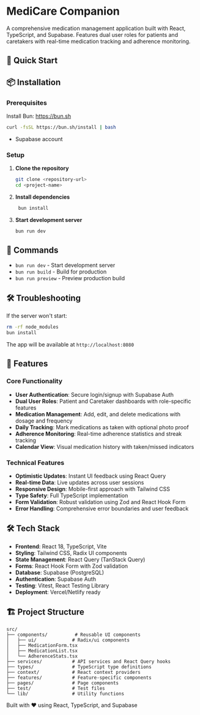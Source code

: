 # MediCare Companion

A comprehensive medication management application built with React, TypeScript, and Supabase. Features dual user roles for patients and caretakers with real-time medication tracking and adherence monitoring.

## 🚀 Quick Start

## 📦 Installation

### Prerequisites
Install Bun: https://bun.sh
```bash
curl -fsSL https://bun.sh/install | bash
```
- Supabase account

### Setup

1. **Clone the repository**
   ```bash
   git clone <repository-url>
   cd <project-name>
   ```

2. **Install dependencies**
   ```bash
    bun install
   ```
3. **Start development server**
   ```bash
   bun run dev
   ```

## 📜 Commands

- `bun run dev` - Start development server
- `bun run build` - Build for production
- `bun run preview` - Preview production build

## 🛠️ Troubleshooting

If the server won't start:
```bash
rm -rf node_modules
bun install
```


The app will be available at `http://localhost:8080`

## 🚀 Features

### Core Functionality
- **User Authentication**: Secure login/signup with Supabase Auth
- **Dual User Roles**: Patient and Caretaker dashboards with role-specific features
- **Medication Management**: Add, edit, and delete medications with dosage and frequency
- **Daily Tracking**: Mark medications as taken with optional photo proof
- **Adherence Monitoring**: Real-time adherence statistics and streak tracking
- **Calendar View**: Visual medication history with taken/missed indicators

### Technical Features
- **Optimistic Updates**: Instant UI feedback using React Query
- **Real-time Data**: Live updates across user sessions
- **Responsive Design**: Mobile-first approach with Tailwind CSS
- **Type Safety**: Full TypeScript implementation
- **Form Validation**: Robust validation using Zod and React Hook Form
- **Error Handling**: Comprehensive error boundaries and user feedback

## 🛠️ Tech Stack

- **Frontend**: React 18, TypeScript, Vite
- **Styling**: Tailwind CSS, Radix UI components
- **State Management**: React Query (TanStack Query)
- **Forms**: React Hook Form with Zod validation
- **Database**: Supabase (PostgreSQL)
- **Authentication**: Supabase Auth
- **Testing**: Vitest, React Testing Library
- **Deployment**: Vercel/Netlify ready


## 🏗️ Project Structure

```
src/
├── components/          # Reusable UI components
│   ├── ui/             # Radix/ui components
│   ├── MedicationForm.tsx
│   ├── MedicationList.tsx
│   └── AdherenceStats.tsx
├── services/           # API services and React Query hooks
├── types/              # TypeScript type definitions
├── context/            # React context providers
├── features/           # Feature-specific components
├── pages/              # Page components
├── test/               # Test files
└── lib/                # Utility functions
```





Built with ❤️ using React, TypeScript, and Supabase
